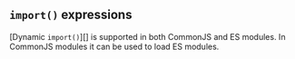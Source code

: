 ## `import()` expressions

[Dynamic `import()`][] is supported in both CommonJS and ES modules. In CommonJS
modules it can be used to load ES modules.
